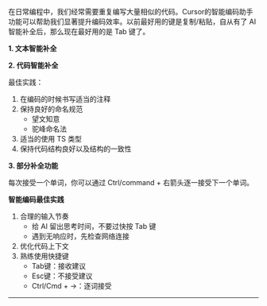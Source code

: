 
在日常编程中，我们经常需要重复编写大量相似的代码。Cursor的智能编码助手功能可以帮助我们显著提升编码效率。以前最好用的键是复制/粘贴，自从有了 AI 智能补全后，那么现在最好用的是 Tab 键了。



**1. 文本智能补全**

**2. 代码智能补全**

最佳实践：

1. 在编码的时候书写适当的注释
2. 保持良好的命名规范
   - 望文知意
   - 驼峰命名法
3. 适当的使用 TS 类型
4. 保持代码结构良好以及结构的一致性


**3. 部分补全功能**

每次接受一个单词，你可以通过 Ctrl/command + 右箭头逐一接受下一个单词。


**智能编码最佳实践**

1. 合理的输入节奏
   - 给 AI 留出思考时间，不要过快按 Tab 键
   - 遇到无响应时，先检查网络连接
2. 优化代码上下文
3. 熟练使用快捷键
   - Tab键：接收建议
   - Esc键：不接受建议
   - Ctrl/Cmd + →：逐词接受

---
